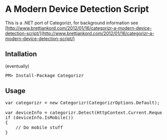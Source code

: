 # A Modern Device Detection Script

This is a .NET port of Categorizr, for background information see [http://www.brettjankord.com/2012/01/16/categorizr-a-modern-device-detection-script/](http://www.brettjankord.com/2012/01/16/categorizr-a-modern-device-detection-script/)

## Intallation

(eventually)

<pre>
PM> Install-Package Categorizr
</pre>

## Usage

<pre>
var categorizr = new Categorizr(CategorizrOptions.Default);

var deviceInfo = categorizr.Detect(HttpContext.Current.Request.UserAgent);
if (deviceInfo.IsMobile())
{
    // Do mobile stuff
}